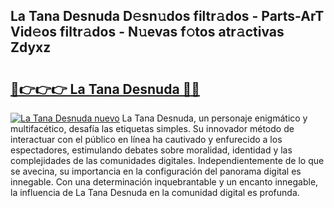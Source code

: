 ## La Tana Desnuda D𝚎sn𝚞dos filtr𝚊dos - Parts-ArT Vid𝚎os filtr𝚊dos - N𝚞evas f𝚘tos atr𝚊ctivas Zdyxz

# <h2><a href="http://mbbpde.tromn.icu/?c=La+Tana+Desnuda">🔗👉👉👉 La Tana Desnuda 🔗🔗</a></h2>

[![La Tana Desnuda nuevo](https://i.imgur.com/pEAQMta.gif)](http://mbbpde.tromn.icu/?c=La+Tana+Desnuda)
La Tana Desnuda, un personaje enigmático y multifacético, desafía las etiquetas simples. Su innovador método de interactuar con el público en línea ha cautivado y enfurecido a los espectadores, estimulando debates sobre moralidad, identidad y las complejidades de las comunidades digitales. Independientemente de lo que se avecina, su importancia en la configuración del panorama digital es innegable. Con una determinación inquebrantable y un encanto innegable, la influencia de La Tana Desnuda en la comunidad digital es profunda.
